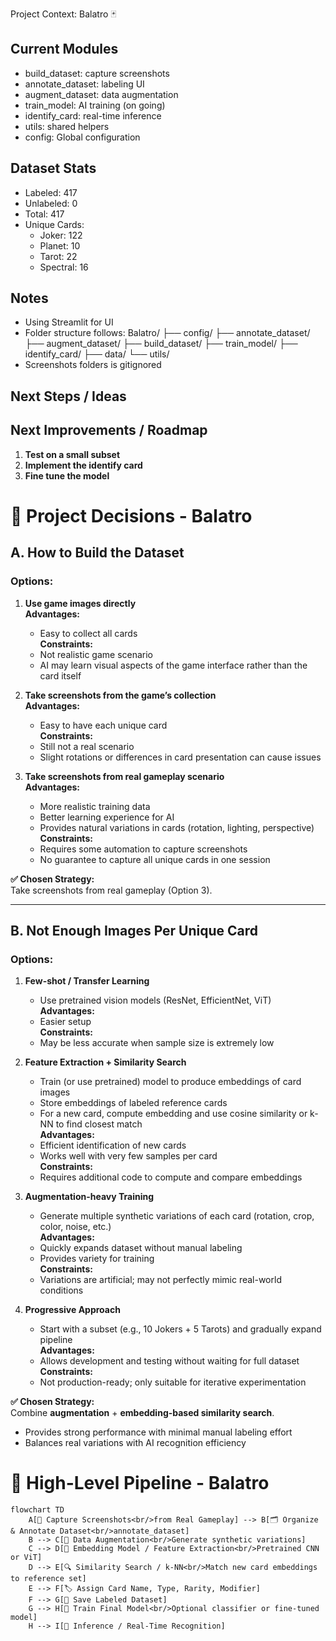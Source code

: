  Project Context: Balatro 🃏

## Current Modules
- build_dataset: capture screenshots
- annotate_dataset: labeling UI
- augment_dataset: data augmentation 
- train_model: AI training (on going)
- identify_card: real-time inference 
- utils: shared helpers
- config: Global configuration

## Dataset Stats
- Labeled: 417
- Unlabeled: 0
- Total: 417
- Unique Cards:
  - Joker: 122
  - Planet: 10
  - Tarot: 22
  - Spectral: 16

## Notes
- Using Streamlit for UI
- Folder structure follows:
  Balatro/
  ├── config/
  ├── annotate_dataset/
  ├── augment_dataset/
  ├── build_dataset/
  ├── train_model/
  ├── identify_card/
  ├── data/
  └── utils/
- Screenshots folders is gitignored

## Next Steps / Ideas

## Next Improvements / Roadmap

1. **Test on a small subset**
2. **Implement the identify card**
3. **Fine tune the model**

# 📝 Project Decisions - Balatro

## A. How to Build the Dataset

### Options:

1. **Use game images directly**  
   **Advantages:**  
   - Easy to collect all cards  
   **Constraints:**  
   - Not realistic game scenario  
   - AI may learn visual aspects of the game interface rather than the card itself  

2. **Take screenshots from the game’s collection**  
   **Advantages:**  
   - Easy to have each unique card  
   **Constraints:**  
   - Still not a real scenario  
   - Slight rotations or differences in card presentation can cause issues  

3. **Take screenshots from real gameplay scenario**  
   **Advantages:**  
   - More realistic training data  
   - Better learning experience for AI  
   - Provides natural variations in cards (rotation, lighting, perspective)  
   **Constraints:**  
   - Requires some automation to capture screenshots  
   - No guarantee to capture all unique cards in one session  

**✅ Chosen Strategy:**  
Take screenshots from real gameplay (Option 3).

---

## B. Not Enough Images Per Unique Card

### Options:

1. **Few-shot / Transfer Learning**  
   - Use pretrained vision models (ResNet, EfficientNet, ViT)  
   **Advantages:**  
   - Easier setup  
   **Constraints:**  
   - May be less accurate when sample size is extremely low  

2. **Feature Extraction + Similarity Search**  
   - Train (or use pretrained) model to produce embeddings of card images  
   - Store embeddings of labeled reference cards  
   - For a new card, compute embedding and use cosine similarity or k-NN to find closest match  
   **Advantages:**  
   - Efficient identification of new cards  
   - Works well with very few samples per card  
   **Constraints:**  
   - Requires additional code to compute and compare embeddings  

3. **Augmentation-heavy Training**  
   - Generate multiple synthetic variations of each card (rotation, crop, color, noise, etc.)  
   **Advantages:**  
   - Quickly expands dataset without manual labeling  
   - Provides variety for training  
   **Constraints:**  
   - Variations are artificial; may not perfectly mimic real-world conditions  

4. **Progressive Approach**  
   - Start with a subset (e.g., 10 Jokers + 5 Tarots) and gradually expand pipeline  
   **Advantages:**  
   - Allows development and testing without waiting for full dataset  
   **Constraints:**  
   - Not production-ready; only suitable for iterative experimentation  

**✅ Chosen Strategy:**  
Combine **augmentation** + **embedding-based similarity search**.  
- Provides strong performance with minimal manual labeling effort  
- Balances real variations with AI recognition efficiency

# 🎨 High-Level Pipeline - Balatro

```mermaid
flowchart TD
    A[📸 Capture Screenshots<br/>from Real Gameplay] --> B[🗂 Organize & Annotate Dataset<br/>annotate_dataset]
    B --> C[🎨 Data Augmentation<br/>Generate synthetic variations]
    C --> D[🧠 Embedding Model / Feature Extraction<br/>Pretrained CNN or ViT]
    D --> E[🔍 Similarity Search / k-NN<br/>Match new card embeddings to reference set]
    E --> F[🏷 Assign Card Name, Type, Rarity, Modifier]
    F --> G[💾 Save Labeled Dataset]
    G --> H[🚀 Train Final Model<br/>Optional classifier or fine-tuned model]
    H --> I[🔎 Inference / Real-Time Recognition]
```